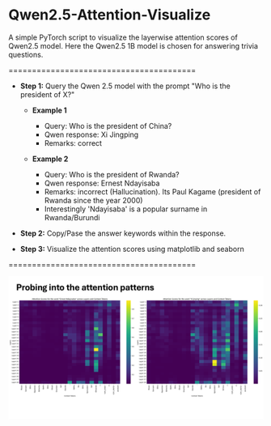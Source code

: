 # Qwen2.5-Attention-Visualize
A simple PyTorch script to visualize the layerwise attention scores of Qwen2.5 model. Here the Qwen2.5 1B model is chosen for answering trivia questions.

========================================

+ **Step 1:** Query the Qwen 2.5 model with the prompt "Who is the president of X?"

  + **Example 1**
    + Query: Who is the president of China?
    + Qwen response: Xi Jingping
    + Remarks: correct
    
  + **Example 2**
    + Query: Who is the president of Rwanda?
    + Qwen response: Ernest Ndayisaba
    + Remarks: incorrect (Hallucination). Its Paul Kagame (president of Rwanda since the year 2000)
    + Interestingly 'Ndayisaba' is a popular surname in Rwanda/Burundi
 
+ **Step 2:** Copy/Pase the answer keywords within the response.
  
+ **Step 3:** Visualize the attention scores using matplotlib and seaborn

========================================

![visualize](https://github.com/NMS05/Qwen2.5-Attention-Visualize/blob/main/Probing%20into%20the%20attention%20patterns.png)
